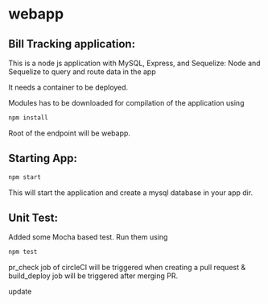 # webapp
## Bill Tracking application:

This is a node js application with MySQL, Express, and Sequelize: Node and Sequelize to query and route data in the app

It needs a container to be deployed.

Modules has to be downloaded for compilation of the application using 
```bash
npm install
```

Root of the endpoint will be webapp.

## Starting App:

```bash
npm start
```
This will start the application and create a mysql database in your app dir.

## Unit Test:

Added some Mocha based test. Run them using
```bash
npm test
``` 

pr_check job of circleCI will be triggered when creating a pull request & build_deploy job will be triggered after merging PR.

update